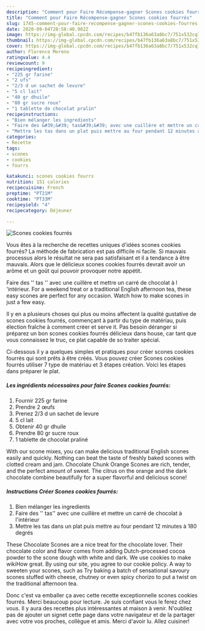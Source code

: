 ```yaml
---
description: "Comment pour Faire Récompense-gagner Scones cookies fourrés"
title: "Comment pour Faire Récompense-gagner Scones cookies fourrés"
slug: 1745-comment-pour-faire-recompense-gagner-scones-cookies-fourres
date: 2020-09-04T20:58:40.982Z
image: https://img-global.cpcdn.com/recipes/b47fb136a63a8bc7/751x532cq70/scones-cookies-fourres-photo-principale-de-la-recette.jpg
thumbnail: https://img-global.cpcdn.com/recipes/b47fb136a63a8bc7/751x532cq70/scones-cookies-fourres-photo-principale-de-la-recette.jpg
cover: https://img-global.cpcdn.com/recipes/b47fb136a63a8bc7/751x532cq70/scones-cookies-fourres-photo-principale-de-la-recette.jpg
author: Florence Moreno
ratingvalue: 4.4
reviewcount: 9
recipeingredient:
- "225 gr farine"
- "2 ufs"
- "2/3 d un sachet de levure"
- "5 cl lait"
- "40 gr dhuile"
- "80 gr sucre roux"
- "1 tablette de chocolat pralin"
recipeinstructions:
- "Bien mélanger les ingredients"
- "Faire des &#39;&#39; tas&#39;&#39; avec une cuillère et mettre un carré de chocolat à l&#39;intérieur"
- "Mettre les tas dans un plat puis mettre au four pendant 12 minutes à 180 degrés"
categories:
- Recette
tags:
- scones
- cookies
- fourrs

katakunci: scones cookies fourrs 
nutrition: 151 calories
recipecuisine: French
preptime: "PT21M"
cooktime: "PT33M"
recipeyield: "4"
recipecategory: Déjeuner

---
```



![Scones cookies fourrés](https://img-global.cpcdn.com/recipes/b47fb136a63a8bc7/751x532cq70/scones-cookies-fourres-photo-principale-de-la-recette.jpg)

Vous êtes à la recherche de recettes uniques d'idées scones cookies fourrés? La méthode de fabrication est pas difficile ni facile. Si mauvais processus alors le résultat ne sera pas satisfaisant et il a tendance à être mauvais. Alors que le délicieux scones cookies fourrés devrait avoir un arôme et un goût qui pouvoir provoquer notre appétit.

Faire des &#39;&#39; tas &#39;&#39; avec une cuillère et mettre un carré de chocolat à l &#39;intérieur. For a weekend treat or a traditional English afternoon tea, these easy scones are perfect for any occasion. Watch how to make scones in just a few easy.

Il y en a plusieurs choses qui plus ou moins affectent la qualité gustative de scones cookies fourrés, commençant à partir du type de matériau, puis élection fraîche à comment créer et serve it. Pas besoin déranger si préparez un bon scones cookies fourrés délicieux dans house, car tant que vous connaissez le truc, ce plat capable de so traiter spécial.


Ci-dessous il y a quelques simples et pratiques pour créer scones cookies fourrés qui sont prêts à être créés. Vous pouvez créer Scones cookies fourrés utiliser 7 type de matériau et 3 étapes création. Voici les étapes dans préparer le plat.

<!--inarticleads1-->

##### Les ingrédients nécessaires pour faire Scones cookies fourrés:

1. Fournir 225 gr farine
1. Prendre 2 œufs
1. Prenez 2/3 d un sachet de levure
1.  5 cl lait
1. Obtenir 40 gr dhuile
1. Prendre 80 gr sucre roux
1.  1 tablette de chocolat praliné


With our scone mixes, you can make delicious traditional English scones easily and quickly. Nothing can beat the taste of freshly baked scones with clotted cream and jam. Chocolate Chunk Orange Scones are rich, tender, and the perfect amount of sweet. The citrus on the orange and the dark chocolate combine beautifully for a super flavorful and delicious scone! 

<!--inarticleads2-->

##### Instructions Créer Scones cookies fourrés:

1. Bien mélanger les ingredients
1. Faire des &#39;&#39; tas&#39;&#39; avec une cuillère et mettre un carré de chocolat à l&#39;intérieur
1. Mettre les tas dans un plat puis mettre au four pendant 12 minutes à 180 degrés


These Chocolate Scones are a nice treat for the chocolate lover. Their chocolate color and flavor comes from adding Dutch-processed cocoa powder to the scone dough with white and dark. We use cookies to make wikiHow great. By using our site, you agree to our cookie policy. A way to sweeten your scones, such as Try baking a batch of sensational savoury scones stuffed with cheese, chutney or even spicy chorizo to put a twist on the traditional afternoon tea. 


Donc c'est va emballer ça avec cette recette exceptionnelle scones cookies fourrés. Merci beaucoup pour lecture. Je suis confiant vous le ferez chez vous. Il y aura des recettes plus  intéressantes at maison à venir. N'oubliez pas de ajouter un signet cette page dans votre navigateur et de la partager avec votre vos proches, collègue et amis. Merci d'avoir lu. Allez cuisiner!
